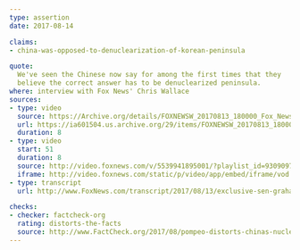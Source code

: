 ```yaml
---
type: assertion
date: 2017-08-14

claims:
- china-was-opposed-to-denuclearization-of-korean-peninsula

quote:
  We've seen the Chinese now say for among the first times that they
  believe the correct answer has to be denuclearized peninsula.
where: interview with Fox News' Chris Wallace
sources:
- type: video
  source: https://Archive.org/details/FOXNEWSW_20170813_180000_Fox_News_Sunday_With_Chris_Wallace/start/331/end/341
  url: https://ia601504.us.archive.org/29/items/FOXNEWSW_20170813_180000_Fox_News_Sunday_With_Chris_Wallace/FOXNEWSW_20170813_180000_Fox_News_Sunday_With_Chris_Wallace.mp4?start=331&end=341&exact=1&ignore=x.mp4
  duration: 8
- type: video
  start: 51
  duration: 8
  source: http://video.foxnews.com/v/5539941895001/?playlist_id=930909788001
  iframe: http://video.foxnews.com/static/p/video/app/embed/iframe/vod.html?video_id=5539941895001
- type: transcript
  url: http://www.FoxNews.com/transcript/2017/08/13/exclusive-sen-graham-on-charlottesville-north-korea-and-gop-agenda.html

checks:
- checker: factcheck-org
  rating: distorts-the-facts
  source: http://www.FactCheck.org/2017/08/pompeo-distorts-chinas-nuclear-policy/
---
```

